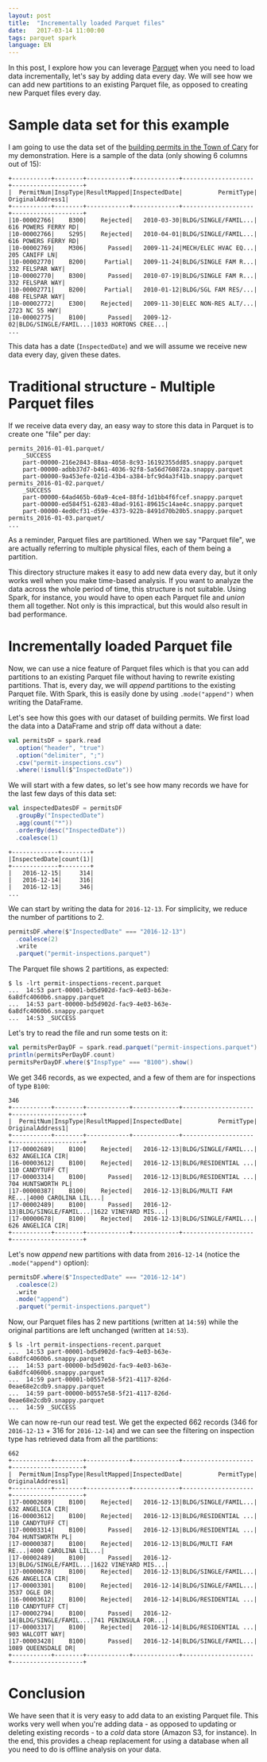 ```yaml
---
layout: post
title:  "Incrementally loaded Parquet files"
date:   2017-03-14 11:00:00
tags: parquet spark
language: EN
---
```


In this post, I explore how you can leverage [Parquet](https://parquet.apache.org/) when you need to load data incrementally, let's say by adding data every day. We will see how we can add new partitions to an existing Parquet file, as opposed to creating new Parquet files every day.

# Sample data set for this example

I am going to use the data set of the [building permits in the Town of Cary](https://data.opendatasoft.com/explore/dataset/permit-inspections@townofcary/) for my demonstration. Here is a sample of the data (only showing 6 columns out of 15):

```
+-----------+--------+------------+-------------+--------------------+--------------------+
|  PermitNum|InspType|ResultMapped|InspectedDate|          PermitType|    OriginalAddress1|
+-----------+--------+------------+-------------+--------------------+--------------------+
|10-00002766|    B300|    Rejected|   2010-03-30|BLDG/SINGLE/FAMIL...| 616 POWERS FERRY RD|
|10-00002766|    S295|    Rejected|   2010-04-01|BLDG/SINGLE/FAMIL...| 616 POWERS FERRY RD|
|10-00002769|    M306|      Passed|   2009-11-24|MECH/ELEC HVAC EQ...|       205 CANIFF LN|
|10-00002770|    B200|     Partial|   2009-11-24|BLDG/SINGLE FAM R...|     332 FELSPAR WAY|
|10-00002770|    B300|      Passed|   2010-07-19|BLDG/SINGLE FAM R...|     332 FELSPAR WAY|
|10-00002771|    B200|     Partial|   2010-01-12|BLDG/SGL FAM RES/...|     408 FELSPAR WAY|
|10-00002772|    E300|    Rejected|   2009-11-30|ELEC NON-RES ALT/...|      2723 NC 55 HWY|
|10-00002775|    B100|      Passed|   2009-12-02|BLDG/SINGLE/FAMIL...|1033 HORTONS CREE...|
...
```

This data has a date (`InspectedDate`) and we will assume we receive new data every day, given these dates.

# Traditional structure - Multiple Parquet files

If we receive data every day, an easy way to store this data in Parquet is to create one "file" per day:

```
permits_2016-01-01.parquet/
    _SUCCESS
    part-00000-216e2843-88aa-4058-8c93-16192355dd85.snappy.parquet
    part-00000-adbb37d7-b461-4036-92f8-5a56d760872a.snappy.parquet
    part-00000-9a453efe-021d-43b4-a384-bfc9d4a3f41b.snappy.parquet
permits_2016-01-02.parquet/
    _SUCCESS
    part-00000-64ad465b-60a9-4ce4-88fd-1d1bb4f6fcef.snappy.parquet
    part-00000-ed584f51-6283-48ad-9161-89615c14ae4c.snappy.parquet
    part-00000-4ed0cf31-d59e-4373-922b-8491d70b20b5.snappy.parquet
permits_2016-01-03.parquet/
...
```

As a reminder, Parquet files are partitioned. When we say "Parquet file", we are actually referring to multiple physical files, each of them being a partition.

This directory structure makes it easy to add new data every day, but it only works well when you make time-based analysis. If you want to analyze the data across the whole period of time, this structure is not suitable. Using Spark, for instance, you would have to open each Parquet file and *union* them all together. Not only is this impractical, but this would also result in bad performance.

# Incrementally loaded Parquet file

Now, we can use a nice feature of Parquet files which is that you can add partitions to an existing Parquet file without having to rewrite existing partitions. That is, every day, we will *append* partitions to the existing Parquet file. With Spark, this is easily done by using `.mode("append")` when writing the DataFrame.

Let's see how this goes with our dataset of building permits. We first load the data into a DataFrame and strip off data without a date:

```scala
val permitsDF = spark.read
  .option("header", "true")
  .option("delimiter", ";")
  .csv("permit-inspections.csv")
  .where(!isnull($"InspectedDate"))
```

We will start with a few dates, so let's see how many records we have for the last few days of this data set:

```scala
val inspectedDatesDF = permitsDF
  .groupBy("InspectedDate")
  .agg(count("*"))
  .orderBy(desc("InspectedDate"))
  .coalesce(1)
```

```
+-------------+--------+
|InspectedDate|count(1)|
+-------------+--------+
|   2016-12-15|     314|
|   2016-12-14|     316|
|   2016-12-13|     346|
...
```

We can start by writing the data for `2016-12-13`. For simplicity, we reduce the number of partitions to 2.

```scala
permitsDF.where($"InspectedDate" === "2016-12-13")
  .coalesce(2)
  .write
  .parquet("permit-inspections.parquet")
```

The Parquet file shows 2 partitions, as expected:

```
$ ls -lrt permit-inspections-recent.parquet
...  14:53 part-00001-bd5d902d-fac9-4e03-b63e-6a8dfc4060b6.snappy.parquet
...  14:53 part-00000-bd5d902d-fac9-4e03-b63e-6a8dfc4060b6.snappy.parquet
...  14:53 _SUCCESS
```

Let's try to read the file and run some tests on it:

```scala
val permitsPerDayDF = spark.read.parquet("permit-inspections.parquet")
println(permitsPerDayDF.count)
permitsPerDayDF.where($"InspType" === "B100").show()
```

We get 346 records, as we expected, and a few of them are for inspections of type `B100`:

```
346
+-----------+--------+------------+-------------+--------------------+--------------------+
|  PermitNum|InspType|ResultMapped|InspectedDate|          PermitType|    OriginalAddress1|
+-----------+--------+------------+-------------+--------------------+--------------------+
|17-00002689|    B100|    Rejected|   2016-12-13|BLDG/SINGLE/FAMIL...|    632 ANGELICA CIR|
|16-00003612|    B100|    Rejected|   2016-12-13|BLDG/RESIDENTIAL ...|    110 CANDYTUFF CT|
|17-00003314|    B100|      Passed|   2016-12-13|BLDG/RESIDENTIAL ...|   704 HUNTSWORTH PL|
|17-00000387|    B100|    Rejected|   2016-12-13|BLDG/MULTI FAM RE...|4000 CAROLINA LIL...|
|17-00002489|    B100|      Passed|   2016-12-13|BLDG/SINGLE/FAMIL...|1622 VINEYARD MIS...|
|17-00000678|    B100|    Rejected|   2016-12-13|BLDG/SINGLE/FAMIL...|    626 ANGELICA CIR|
+-----------+--------+------------+-------------+--------------------+--------------------+
```

Let's now *append* new partitions with data from `2016-12-14` (notice the `.mode("append")` option):

```scala
permitsDF.where($"InspectedDate" === "2016-12-14")
  .coalesce(2)
  .write
  .mode("append")
  .parquet("permit-inspections.parquet")
```

Now, our Parquet files has 2 new partitions (written at `14:59`) while the original partitions are left unchanged (written at `14:53`).

```
$ ls -lrt permit-inspections-recent.parquet
...  14:53 part-00001-bd5d902d-fac9-4e03-b63e-6a8dfc4060b6.snappy.parquet
...  14:53 part-00000-bd5d902d-fac9-4e03-b63e-6a8dfc4060b6.snappy.parquet
...  14:59 part-00001-b0557e58-5f21-4117-826d-0eae68e2cdb9.snappy.parquet
...  14:59 part-00000-b0557e58-5f21-4117-826d-0eae68e2cdb9.snappy.parquet
...  14:59 _SUCCESS
```

We can now re-run our read test. We get the expected 662 records (346 for `2016-12-13` + 316 for `2016-12-14`) and we can see the filtering on inspection type has retrieved data from all the partitions:

```
662
+-----------+--------+------------+-------------+--------------------+--------------------+
|  PermitNum|InspType|ResultMapped|InspectedDate|          PermitType|    OriginalAddress1|
+-----------+--------+------------+-------------+--------------------+--------------------+
|17-00002689|    B100|    Rejected|   2016-12-13|BLDG/SINGLE/FAMIL...|    632 ANGELICA CIR|
|16-00003612|    B100|    Rejected|   2016-12-13|BLDG/RESIDENTIAL ...|    110 CANDYTUFF CT|
|17-00003314|    B100|      Passed|   2016-12-13|BLDG/RESIDENTIAL ...|   704 HUNTSWORTH PL|
|17-00000387|    B100|    Rejected|   2016-12-13|BLDG/MULTI FAM RE...|4000 CAROLINA LIL...|
|17-00002489|    B100|      Passed|   2016-12-13|BLDG/SINGLE/FAMIL...|1622 VINEYARD MIS...|
|17-00000678|    B100|    Rejected|   2016-12-13|BLDG/SINGLE/FAMIL...|    626 ANGELICA CIR|
|17-00003301|    B100|    Rejected|   2016-12-14|BLDG/SINGLE/FAMIL...|        3537 OGLE DR|
|16-00003612|    B100|    Rejected|   2016-12-14|BLDG/RESIDENTIAL ...|    110 CANDYTUFF CT|
|17-00002794|    B100|      Passed|   2016-12-14|BLDG/SINGLE/FAMIL...|741 PENINSULA FOR...|
|17-00003317|    B100|    Rejected|   2016-12-14|BLDG/RESIDENTIAL ...|     903 WALCOTT WAY|
|17-00003428|    B100|      Passed|   2016-12-14|BLDG/SINGLE/FAMIL...|  1089 QUEENSDALE DR|
+-----------+--------+------------+-------------+--------------------+--------------------+
```

# Conclusion

We have seen that it is very easy to add data to an existing Parquet file. This works very well when you're adding data - as opposed to updating or deleting existing records - to a *cold* data store (Amazon S3, for instance). In the end, this provides a cheap replacement for using a database when all you need to do is offline analysis on your data.
